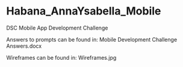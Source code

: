 # Habana_AnnaYsabella_Mobile
 DSC Mobile App Development Challenge

Answers to prompts can be found in:
Mobile Development Challenge Answers.docx

Wireframes can be found in:
Wireframes.jpg

